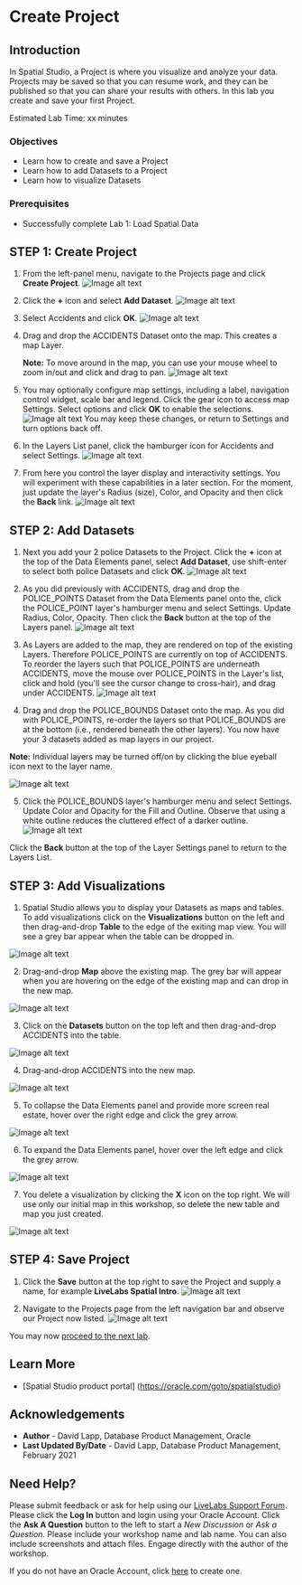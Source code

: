 # Create Project


## Introduction

In Spatial Studio, a Project is where you visualize and analyze your data. Projects may be saved so that you can resume work, and they can be published so that you can share your results with others.  In this lab you create and save your first Project. 

Estimated Lab Time: xx minutes

### Objectives

* Learn how to create and save a Project
* Learn how to add Datasets to a Project
* Learn how to visualize Datasets

### Prerequisites

* Successfully complete Lab 1: Load Spatial Data


## **STEP 1:** Create Project

1. From the left-panel menu, navigate to the Projects page and click **Create Project**.
![Image alt text](images/create-proj-1.png)

2. Click the **+** icon and select **Add Dataset**.
![Image alt text](images/create-proj-2.png)

3. Select Accidents and click **OK**.
![Image alt text](images/create-proj-3.png)

4. Drag and drop the ACCIDENTS Dataset onto the map. This creates a map Layer. 
   
   **Note:** To move around in the map, you can use your mouse wheel to zoom in/out and click and drag to pan.
![Image alt text](images/create-proj-4.png)

1. You may optionally configure map settings, including a label, navigation control widget, scale bar and legend. Click the gear icon to access map Settings. Select options and click **OK** to enable the selections.
  ![Image alt text](images/create-proj-4-1.png)
  You may keep these changes, or return to Settings and turn options back off.

6. In the Layers List panel, click the hamburger icon for Accidents and select Settings.
![Image alt text](images/create-proj-5.png)

7. From here you control the layer display and interactivity settings. You will experiment with these capabilities in a later section. For the moment, just update the layer's Radius (size), Color, and Opacity and then click the **Back** link.
 ![Image alt text](images/create-proj-6.png)

## **STEP 2:** Add Datasets

1. Next you add your 2 police Datasets to the Project.  Click the **+** icon at the top of the Data Elements panel, select **Add Dataset**, use shift-enter to select both police Datasets and click **OK**.
 ![Image alt text](images/create-proj-7.png)

2. As you did previously with ACCIDENTS, drag and drop the POLICE\_POINTS Dataset from the Data Elements panel onto the, click the POLICE\_POINT layer's hamburger menu and select Settings. Update Radius, Color, Opacity. Then click the **Back** button at the top of the Layers panel.
 ![Image alt text](images/create-proj-8.png)

3. As Layers are added to the map, they are rendered on top of the existing Layers. Therefore POLICE\_POINTS are currently on top of ACCIDENTS. To reorder  the layers such that POLICE\_POINTS are underneath ACCIDENTS, move the mouse over POLICE\_POINTS in the Layer's list, click and hold (you'll see the cursor change to cross-hair), and drag under ACCIDENTS. 
 ![Image alt text](images/create-proj-9.png)
 
4. Drag and drop the POLICE\_BOUNDS Dataset onto the map. As you did with POLICE\_POINTS, re-order the layers so that POLICE\_BOUNDS are at the bottom (i.e., rendered beneath the other layers). You now have your 3 datasets added as map layers in our project.

  **Note:** Individual layers may be turned off/on by clicking the blue eyeball icon next to the layer name.
  
 ![Image alt text](images/create-proj-10.png)  

5. Click the POLICE\_BOUNDS layer's hamburger menu and select Settings. Update Color and Opacity for the Fill and Outline. Observe that using a white outline reduces the cluttered effect of a darker outline.
 ![Image alt text](images/create-proj-11.png)   

 Click the **Back** button at the top of the Layer Settings panel to return to the Layers List.


## **STEP 3:** Add Visualizations

1. Spatial Studio allows you to display your Datasets as maps and tables. To add visualizations click on the **Visualizations** button on the left and then drag-and-drop **Table** to the edge of the exiting map view. You will see a grey bar appear when the table can be dropped in.

 ![Image alt text](images/add-viz-1.png)   

2. Drag-and-drop **Map** above the existing map. The grey bar will appear when you are hovering on the edge of the existing map and can drop in the new map.

 ![Image alt text](images/add-viz-2.png)   


3. Click on the **Datasets** button on the top left and then drag-and-drop ACCIDENTS into the table.

 ![Image alt text](images/add-viz-3.png)   

4. Drag-and-drop ACCIDENTS into the new map.

 ![Image alt text](images/add-viz-4.png)   

5. To collapse the Data Elements panel and provide more screen real estate, hover over the right edge and click the grey arrow.

 ![Image alt text](images/add-viz-5.png)    

6. To expand the Data Elements panel, hover over the left edge and click the grey arrow.

 ![Image alt text](images/add-viz-6.png)    

7. You delete a visualization by clicking the **X** icon on the top right. We will use only our initial map in this workshop, so delete the new table and map you just created.

 ![Image alt text](images/add-viz-7.png)  

## **STEP 4:** Save Project 
    
1. Click the **Save** button at the top right to save the Project and supply a name, for example **LiveLabs Spatial Intro**.
 ![Image alt text](images/create-proj-12.png)

2. Navigate to the Projects page from the left navigation bar and observe our Project now listed.
 ![Image alt text](images/create-proj-13.png)

You may now [proceed to the next lab](#next).

## Learn More
* [Spatial Studio product portal] (https://oracle.com/goto/spatialstudio)

## Acknowledgements
* **Author** - David Lapp, Database Product Management, Oracle
* **Last Updated By/Date**  - David Lapp, Database Product Management, February 2021

## Need Help?
Please submit feedback or ask for help using our [LiveLabs Support Forum](https://community.oracle.com/tech/developers/categories/oracle-spatial). Please click the **Log In** button and login using your Oracle Account. Click the **Ask A Question** button to the left to start a *New Discussion* or *Ask a Question*.  Please include your workshop name and lab name.  You can also include screenshots and attach files.  Engage directly with the author of the workshop.

If you do not have an Oracle Account, click [here](https://profile.oracle.com/myprofile/account/create-account.jspx) to create one.
